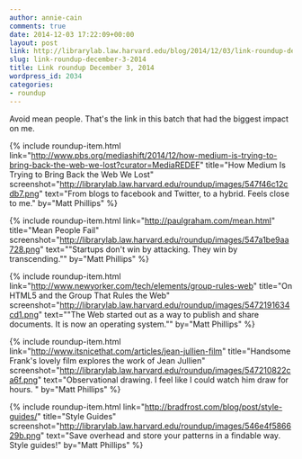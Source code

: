 ```yaml
---
author: annie-cain
comments: true
date: 2014-12-03 17:22:09+00:00
layout: post
link: http://librarylab.law.harvard.edu/blog/2014/12/03/link-roundup-december-3-2014/
slug: link-roundup-december-3-2014
title: Link roundup December 3, 2014
wordpress_id: 2034
categories:
- roundup
---
```


Avoid mean people. That's the link in this batch that had the biggest impact on me.

{% include roundup-item.html
  link="http://www.pbs.org/mediashift/2014/12/how-medium-is-trying-to-bring-back-the-web-we-lost?curator=MediaREDEF"
  title="How Medium Is Trying to Bring Back the Web We Lost"
  screenshot="http://librarylab.law.harvard.edu/roundup/images/547f46c12cdb7.png"
  text="From blogs to facebook and Twitter, to a hybrid. Feels close to me."
  by="Matt Phillips"
%}

{% include roundup-item.html
  link="http://paulgraham.com/mean.html"
  title="Mean People Fail"
  screenshot="http://librarylab.law.harvard.edu/roundup/images/547a1be9aa728.png"
  text="\"Startups don't win by attacking. They win by transcending.\""
  by="Matt Phillips"
%}

{% include roundup-item.html
  link="http://www.newyorker.com/tech/elements/group-rules-web"
  title="On HTML5 and the Group That Rules the Web"
  screenshot="http://librarylab.law.harvard.edu/roundup/images/5472191634cd1.png"
  text="\"The Web started out as a way to publish and share documents. It is now an operating system.\""
  by="Matt Phillips"
%}

{% include roundup-item.html
  link="http://www.itsnicethat.com/articles/jean-jullien-film"
  title="Handsome Frank's lovely film explores the work of Jean Jullien"
  screenshot="http://librarylab.law.harvard.edu/roundup/images/547210822ca6f.png"
  text="Observational drawing. I feel like I could watch him draw for hours. "
  by="Matt Phillips"
%}

{% include roundup-item.html
  link="http://bradfrost.com/blog/post/style-guides/"
  title="Style Guides"
  screenshot="http://librarylab.law.harvard.edu/roundup/images/546e4f586629b.png"
  text="Save overhead and store your patterns in a findable way. Style guides!"
  by="Matt Phillips"
%}

